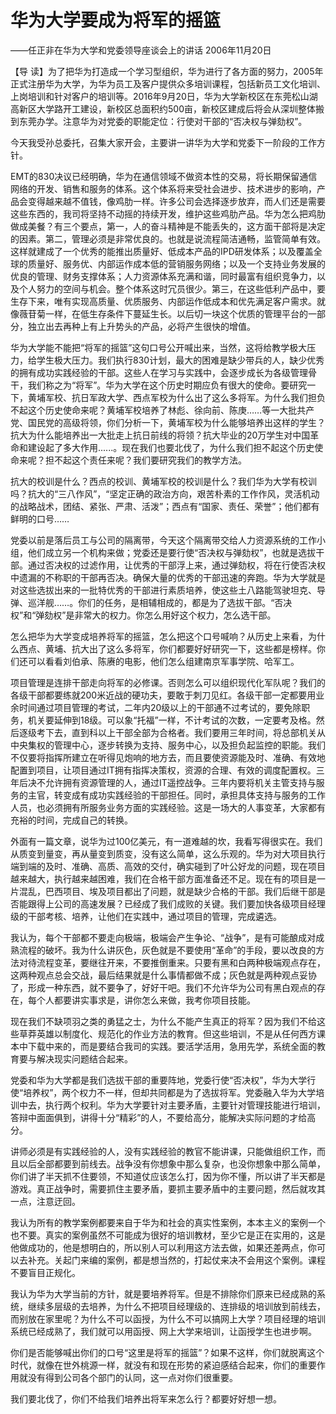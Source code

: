 # 华为大学要成为将军的摇篮

――任正非在华为大学和党委领导座谈会上的讲话 2006年11月20日

【导 读】为了把华为打造成一个学习型组织，华为进行了各方面的努力，2005年正式注册华为大学，为华为员工及客户提供众多培训课程，包括新员工文化培训、上岗培训和针对客户的培训等。2016年9月20日，华为大学新校区在东莞松山湖高新区大学路开工建设，新校区总面积约500亩，新校区建成后将会从深圳整体搬到东莞办学。注意华为对党委的职能定位：行使对干部的“否决权与弹劾权”。

今天我受孙总委托，召集大家开会，主要讲一讲华为大学和党委下一阶段的工作方针。

EMT的830决议已经明确，华为在通信领域不做资本性的交易，将长期保留通信网络的开发、销售和服务的体系。这个体系将来受社会进步、技术进步的影响，产品会变得越来越不值钱，像鸡肋一样。许多公司会选择逐步放弃，而人们还是需要这些东西的，我司将坚持不动摇的持续开发，维护这些鸡肋产品。华为怎么把鸡肋做成美餐？有三个要点，第一，人的奋斗精神是不能丢失的，这方面干部将是决定的因素。第二，管理必须是非常优良的。也就是说流程简洁通畅，监管简单有效。这样就建成了一个优秀的能推出质量好、低成本产品的IPD研发体系；以及覆盖全球的质量好、服务优、内部运作成本低的营销服务网络；以及一个支持业务发展的优良的管理、财务支撑体系；人力资源体系充满和谐，同时最富有组织竞争力，以及个人努力的空间与机会。整个体系这时冗员很少。第三，在这些低利产品中，要生存下来，唯有实现高质量、优质服务、内部运作低成本和优先满足客户需求。就像薇苷菊一样，在低生存条件下蔓延生长。以后切一块这个优质的管理平台的一部分，独立出去再种上有上升势头的产品，必将产生很快的增值。

华为大学能不能把“将军的摇篮”这句口号公开喊出来，当然，这将给教学极大压力，给学生极大压力。我们执行830计划，最大的困难是缺少带兵的人，缺少优秀的拥有成功实践经验的干部。这些人在学习与实践中，会逐步成长为各级管理骨干，我们称之为“将军”。华为大学在这个历史时期应负有很大的使命。要研究一下，黄埔军校、抗日军政大学、西点军校为什么出了这么多将军。为什么我们担负不起这个历史使命来呢？黄埔军校培养了林彪、徐向前、陈庚……等一大批共产党、国民党的高级将领，你们分析一下，黄埔军校为什么能够培养出这样的学生？抗大为什么能培养出一大批走上抗日前线的将领？抗大毕业的20万学生对中国革命和建设起了多大作用......。现在我们也要北伐了，为什么我们担不起这个历史使命来呢？担不起这个责任来呢？我们要研究我们的教学方法。

抗大的校训是什么？西点的校训、黄埔军校的校训是什么？我们华为大学有校训吗？抗大的“三八作风”，“坚定正确的政治方向，艰苦朴素的工作作风，灵活机动的战略战术，团结、紧张、严肃、活泼”；西点有“国家、责任、荣誉”；他们都有鲜明的口号……

党委以前是落后员工与公司的隔离带，今天这个隔离带交给人力资源系统的工作小组，他们成立另一个机构来做；党委还是要行使“否决权与弹劾权”，也就是选拔干部。通过否决权的过滤作用，让优秀的干部浮上来，通过弹劾权，将在行使否决权中遗漏的不称职的干部再否决。确保大量的优秀的干部迅速的奔跑。华为大学就是对这些选拔出来的一批特优秀的干部进行素质培养，使这些土八路能驾驶坦克、导弹、巡洋舰……。你们的任务，是相辅相成的，都是为了选拔干部。“否决权”和“弹劾权”是非常大的权力。你怎么用好这个权力，怎么选干部。

怎么把华为大学变成培养将军的摇篮，怎么把这个口号喊响？从历史上来看，为什么西点、黄埔、抗大出了这么多将军，你们都要好好研究一下，这些都是榜样。你们还可以看看刘伯承、陈赓的电影，他们怎么组建南京军事学院、哈军工。

项目管理是连排干部走向将军的必修课。否则怎么可以组织现代化军队呢？我们的各级干部都要练就200米近战的硬功夫，要敢于刺刀见红。各级干部一定都要用业余时间通过项目管理的考试，二年内20级以上的干部通不过考试的，要免除职务，机关要延伸到18级。可以象“托福”一样，不计考试的次数，一定要考及格。然后逐级考下去，直到科以上干部全部为合格者。我们要用三年时间，将总部机关从中央集权的管理中心，逐步转换为支持、服务中心，以及担负起监控的职能。我们不仅要将指挥所建立在听得见炮响的地方去，而且要使资源能及时、准确、有效地配置到项目，让项目通过IT拥有指挥决策权，资源的合理、有效的调度配置权。三年后决不允许拥有资源管理的人，通过IT遥控战争。三年内要将机关主管支持与服务的主官，转变成有成功实践经验的干部担任。同时，承担具体支持与服务的工作人员，也必须拥有所服务业务方面的实践经验。这是一场大的人事变革，大家都有充裕的时间，完成自己的转换。

外面有一篇文章，说华为过100亿美元，有一道难越的坎，我看写得很实在。我们从质变到量变，再从量变到质变，没有这么简单，这么乐观的。华为对大项目执行端到端的及时、准确、高质、高效的交付，确实碰到了叶公好龙的问题，现在项目越来越大，执行越来越困难，我们在合格干部方面准备还不足。现在有的项目是一片混乱，巴西项目、埃及项目都出了问题，就是缺少合格的干部。我们后继干部是否能跟得上公司的高速发展？已经成了我们成败的关键。我们要加快各级项目经理级的干部考核、培养，让他们在实践中，通过项目的管理，完成遴选。

我认为，每个干部都不要走向极端，极端会产生争论、“战争”，是有可能酿成对成熟流程的破坏。我为什么讲灰色，灰色就是不要使用“革命”的手段，要以改良的方法对待流程变革，要继往开来，不要推倒重来。只要有黑和白两种极端观点存在，这两种观点总会交战，最后结果就是什么事情都做不成；灰色就是两种观点妥协了，形成一种东西，就不要争了，好好干吧。我们不允许华为公司有黑白观点的存在，每个人都要讲实事求是，讲你怎么来做，我考你项目技能。

现在我们不缺项羽之类的勇猛之士，为什么不能产生真正的将军？因为我们不给这些草莽英雄以制度化、规范化的作业方法的教育。但这些培训，不是从任何西方课本中下载中来的，而是要结合我司的实践。要活学活用，急用先学，系统全面的教育要与解决现实问题结合起来。

党委和华为大学都是我们选拔干部的重要阵地，党委行使“否决权”，华为大学行使“培养权”，两个权力不一样，但却共同都是为了选拔将军。党委融入华为大学培训中去，执行两个权利。华为大学要针对主要矛盾，主要针对管理技能进行培训，答辩中面面俱到，讲得十分“精彩”的人，不要给高分，能解决实际问题的才给高分。

讲师必须是有实践经验的人，没有实践经验的教官不能讲课，只能做组织工作，而且以后全部都要到前线去。战争没有你想象中那么复杂，也没你想象中那么简单，你们讲了半天抓不住要领，不知道仗应该怎么打，因为你不懂，所以讲了半天都是游戏。真正战争时，需要抓住主要矛盾，要抓主要矛盾中的主要问题，然后就攻其一点，注意迂回。

我认为所有的教学案例都要来自于华为和社会的真实性案例，本本主义的案例一个也不要。真实的案例虽然不可能成为很好的培训教材，至少它是正在实用的，这是他做成功的，他是想明白的，所以别人可以利用这方法去做，如果还差两点，你可以去补充。关起门来编的案例，都是想当然的，打起仗来决不会用这个案例。课程不要盲目正规化。

我认为华为大学当前的方针，就是要培养将军。但是不排除你们原来已经成熟的系统，继续多层级的去培养，为什么不把项目经理级的、连排级的培训放到前线去，而别放在家里呢？为什么不可以函授，为什么不可以搞网上大学？项目经理的培训系统已经成熟了，我们就可以用函授、网上大学来培训，让函授学生也进步啊。

你们是否能够喊出你们的口号“这里是将军的摇篮”？如果不这样，你们就脱离这个时代，就像在世外桃源一样，就没有和现在形势的紧迫感结合起来，你们的重要作用就没有得到公司各个部门的认同，这一点对你们很重要。

我们要北伐了，你们不给我们培养出将军来怎么行？都要好好想一想。

